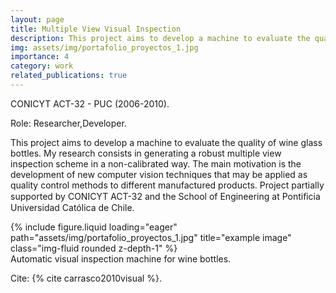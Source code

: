 ```yaml
---
layout: page
title: Multiple View Visual Inspection
description: This project aims to develop a machine to evaluate the quality of wine glass bottles. My research consists in generating a robust multiple view inspection scheme in a non-calibrated way (2006-2010).
img: assets/img/portafolio_proyectos_1.jpg
importance: 4
category: work
related_publications: true
---
```


CONICYT ACT-32 - PUC (2006-2010).

Role: Researcher,Developer. 

This project aims to develop a machine to evaluate the quality of wine glass bottles. My research consists in generating a robust multiple view inspection scheme in a non-calibrated way. The main motivation is the development of new computer vision techniques that may be applied as quality control methods to different manufactured products. Project partially supported by CONICYT ACT-32 and the School of Engineering at Pontiﬁcia Universidad Católica de Chile.

<div class="row">
    <div class="col-sm mt-3 mt-md-0">
        {% include figure.liquid loading="eager" path="assets/img/portafolio_proyectos_1.jpg" title="example image" class="img-fluid rounded z-depth-1" %}
    </div>
</div>
<div class="caption">
    Automatic visual inspection machine for wine bottles.
</div>

Cite: {% cite carrasco2010visual %}.
